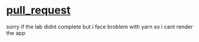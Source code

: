 # [pull_request](https://github.com/monaSalih/cookie-stand-admin/pull/1)


sorry if the lab didnt complete but i face broblem with yarn so i cant render the app